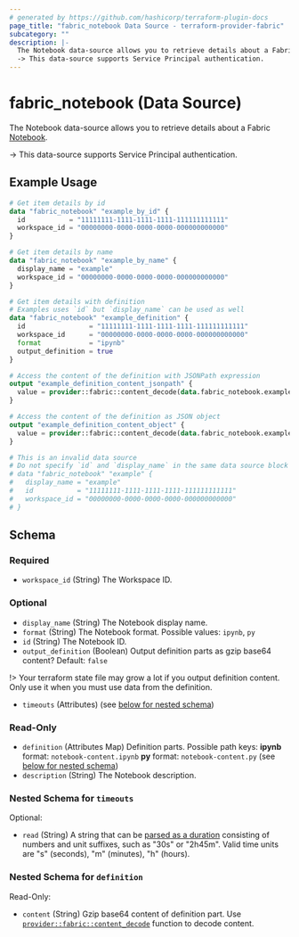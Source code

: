 ```yaml
---
# generated by https://github.com/hashicorp/terraform-plugin-docs
page_title: "fabric_notebook Data Source - terraform-provider-fabric"
subcategory: ""
description: |-
  The Notebook data-source allows you to retrieve details about a Fabric Notebook https://learn.microsoft.com/fabric/data-engineering/how-to-use-notebook.
  -> This data-source supports Service Principal authentication.
---
```


# fabric_notebook (Data Source)

The Notebook data-source allows you to retrieve details about a Fabric [Notebook](https://learn.microsoft.com/fabric/data-engineering/how-to-use-notebook).

-> This data-source supports Service Principal authentication.

## Example Usage

```terraform
# Get item details by id
data "fabric_notebook" "example_by_id" {
  id           = "11111111-1111-1111-1111-111111111111"
  workspace_id = "00000000-0000-0000-0000-000000000000"
}

# Get item details by name
data "fabric_notebook" "example_by_name" {
  display_name = "example"
  workspace_id = "00000000-0000-0000-0000-000000000000"
}

# Get item details with definition
# Examples uses `id` but `display_name` can be used as well
data "fabric_notebook" "example_definition" {
  id                = "11111111-1111-1111-1111-111111111111"
  workspace_id      = "00000000-0000-0000-0000-000000000000"
  format            = "ipynb"
  output_definition = true
}

# Access the content of the definition with JSONPath expression
output "example_definition_content_jsonpath" {
  value = provider::fabric::content_decode(data.fabric_notebook.example_definition.definition["notebook-content.ipynb"].content, ".cells[0].source")
}

# Access the content of the definition as JSON object
output "example_definition_content_object" {
  value = provider::fabric::content_decode(data.fabric_notebook.example_definition.definition["notebook-content.ipynb"].content).cells[0].source
}

# This is an invalid data source
# Do not specify `id` and `display_name` in the same data source block
# data "fabric_notebook" "example" {
#   display_name = "example"
#   id           = "11111111-1111-1111-1111-111111111111"
#   workspace_id = "00000000-0000-0000-0000-000000000000"
# }
```

<!-- schema generated by tfplugindocs -->
## Schema

### Required

- `workspace_id` (String) The Workspace ID.

### Optional

- `display_name` (String) The Notebook display name.
- `format` (String) The Notebook format. Possible values: `ipynb`, `py`
- `id` (String) The Notebook ID.
- `output_definition` (Boolean) Output definition parts as gzip base64 content? Default: `false`

!> Your terraform state file may grow a lot if you output definition content. Only use it when you must use data from the definition.

- `timeouts` (Attributes) (see [below for nested schema](#nestedatt--timeouts))

### Read-Only

- `definition` (Attributes Map) Definition parts. Possible path keys: **ipynb** format: `notebook-content.ipynb` **py** format: `notebook-content.py` (see [below for nested schema](#nestedatt--definition))
- `description` (String) The Notebook description.

<a id="nestedatt--timeouts"></a>

### Nested Schema for `timeouts`

Optional:

- `read` (String) A string that can be [parsed as a duration](https://pkg.go.dev/time#ParseDuration) consisting of numbers and unit suffixes, such as "30s" or "2h45m". Valid time units are "s" (seconds), "m" (minutes), "h" (hours).

<a id="nestedatt--definition"></a>

### Nested Schema for `definition`

Read-Only:

- `content` (String) Gzip base64 content of definition part.
Use [`provider::fabric::content_decode`](../functions/content_decode.md) function to decode content.

